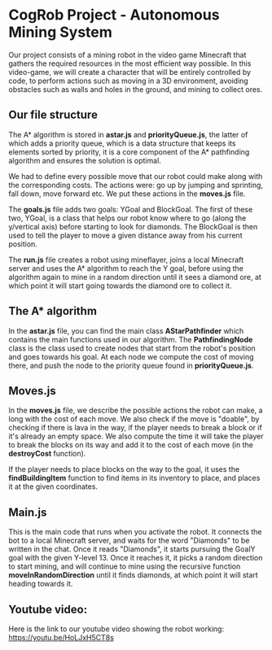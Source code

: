 
# CogRob Project - Autonomous Mining System

Our project consists of a mining robot in the video game Minecraft that gathers the required resources in the most efficient way possible. In this video-game, we will create a character that will be entirely controlled by code, to perform actions such as moving in a 3D environment, avoiding obstacles such as walls and holes in the ground, and mining to collect ores.

## Our file structure
The A* algorithm is stored in **astar.js** and **priorityQueue.js**, the latter of which adds a priority queue, which is a data structure that keeps its elements sorted by priority, it is a core component of the A* pathfinding algorithm and ensures the solution is optimal.

We had to define every possible move that our robot could make along with the corresponding costs. The actions were: go up by jumping and sprinting, fall down, move forward etc. We put these actions in the **moves.js** file.

The **goals.js** file adds two goals: YGoal and BlockGoal. The first of these two, YGoal, is a class that helps our robot know where to go (along the y/vertical axis) before starting to look for diamonds. The BlockGoal is then used to tell the player to move a given distance away from his current position.

The **run.js** file creates a robot using mineflayer, joins a local Minecraft server and uses the A* algorithm to reach the Y goal, before using the algorithm again to mine in a random direction until it sees a diamond ore, at which point it will start going towards the diamond ore to collect it.

## The A* algorithm
In the **astar.js** file, you can find the main class **AStarPathfinder** which contains the main functions used in our algorithm. The **PathfindingNode** class is the class used to create nodes that start from the robot's position and goes towards his goal. At each node we compute the cost of moving there, and push the node to the priority queue found in **priorityQueue.js**.

## Moves.js
In the **moves.js** file, we describe the possible actions the robot can make, a long with the cost of each move. We also check if the move is "doable", by checking if there is lava in the way, if the player needs to break a block or if it's already an empty space. We also compute the time it will take the player to break the blocks on its way and add it to the cost of each move (in the **destroyCost** function).

If the player needs to place blocks on the way to the goal, it uses the **findBuildingItem** function to find items in its inventory to place, and places it at the given coordinates.

## Main.js
This is the main code that runs when you activate the robot. It connects the bot to a local Minecraft server, and waits for the word "Diamonds" to be written in the chat.
Once it reads "Diamonds", it starts pursuing the GoalY goal with the given Y-level 13. Once it reaches it, it picks a random direction to start mining, and will continue to mine using the recursive function **moveInRandomDirection** until it finds diamonds, at which point it will start heading towards it.

## Youtube video:
Here is the link to our youtube video showing the robot working:
https://youtu.be/HoLJxH5CT8s
